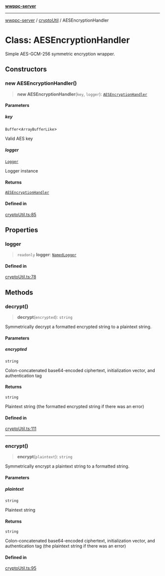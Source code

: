 [**wwppc-server**](../../README.md)

***

[wwppc-server](../../modules.md) / [cryptoUtil](../README.md) / AESEncryptionHandler

# Class: AESEncryptionHandler

Simple AES-GCM-256 symmetric encryption wrapper.

## Constructors

### new AESEncryptionHandler()

> **new AESEncryptionHandler**(`key`, `logger`): [`AESEncryptionHandler`](AESEncryptionHandler.md)

#### Parameters

##### key

`Buffer`\<`ArrayBufferLike`\>

Valid AES key

##### logger

[`Logger`](../../log/classes/Logger.md)

Logger instance

#### Returns

[`AESEncryptionHandler`](AESEncryptionHandler.md)

#### Defined in

[cryptoUtil.ts:85](https://github.com/WWPPC/WWPPC-server/blob/f21384f154c6e2184ddc59d99a3230ee362152e8/src/cryptoUtil.ts#L85)

## Properties

### logger

> `readonly` **logger**: [`NamedLogger`](../../log/classes/NamedLogger.md)

#### Defined in

[cryptoUtil.ts:78](https://github.com/WWPPC/WWPPC-server/blob/f21384f154c6e2184ddc59d99a3230ee362152e8/src/cryptoUtil.ts#L78)

## Methods

### decrypt()

> **decrypt**(`encrypted`): `string`

Symmetrically decrypt a formatted encrypted string to a plaintext string.

#### Parameters

##### encrypted

`string`

Colon-concatenated base64-encoded ciphertext, initialization vector, and authentication tag

#### Returns

`string`

Plaintext string (the formatted encrypted string if there was an error)

#### Defined in

[cryptoUtil.ts:111](https://github.com/WWPPC/WWPPC-server/blob/f21384f154c6e2184ddc59d99a3230ee362152e8/src/cryptoUtil.ts#L111)

***

### encrypt()

> **encrypt**(`plaintext`): `string`

Symmetrically encrypt a plaintext string to a formatted string.

#### Parameters

##### plaintext

`string`

Plaintext string

#### Returns

`string`

Colon-concatenated base64-encoded ciphertext, initialization vector, and authentication tag (the plaintext string if there was an error)

#### Defined in

[cryptoUtil.ts:95](https://github.com/WWPPC/WWPPC-server/blob/f21384f154c6e2184ddc59d99a3230ee362152e8/src/cryptoUtil.ts#L95)
